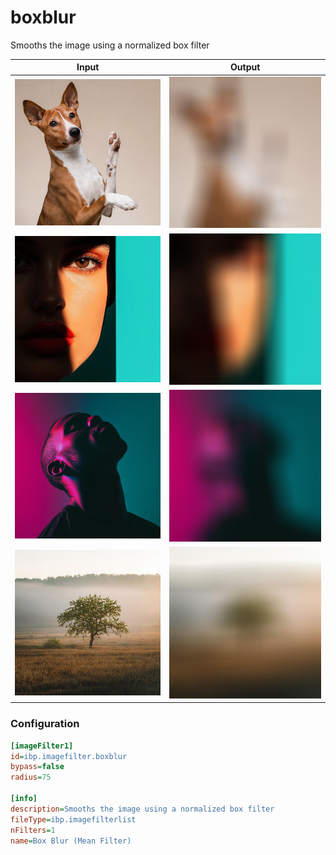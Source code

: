 # boxblur

Smooths the image using a normalized box filter

| Input | Output |
|--------|--------|
| ![dog](../assets/img_in/dog.jpg) | ![dog_boxblur](../assets/img_out/dog_boxblur.jpg) |
| ![female](../assets/img_in/female.jpg) | ![female_boxblur](../assets/img_out/female_boxblur.jpg) |
| ![male](../assets/img_in/male.jpg) | ![male_boxblur](../assets/img_out/male_boxblur.jpg) |
| ![tree](../assets/img_in/tree.jpg) | ![tree_boxblur](../assets/img_out/tree_boxblur.jpg) |

### Configuration

```ini
[imageFilter1]
id=ibp.imagefilter.boxblur
bypass=false
radius=75

[info]
description=Smooths the image using a normalized box filter
fileType=ibp.imagefilterlist
nFilters=1
name=Box Blur (Mean Filter)


```
